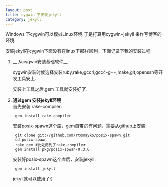 ```yaml
---
layout: post
title: cygwin 下安装jekyll
category: jekyll
---
```


Windows 下cygwin可以模拟Linux环境.于是打算用cygwin+jekyll 来作写博客的环境.

安装jekyll在cygwin下面没有在linux下那样顺利，下面记录下我的安装过程:

1. __ 从cygwin安装基础软件__  

   cygwin安装时候选择安装ruby,rake,gcc4,gcc4-g++,make,git,openssh等开发工具安上.

   安装上工具之后,gem 工具就安装好了.

2. __通过gem 安装jekyll环境__  
   首先安装 rake-compiler:

        gem install rake-compiler

   安装posix-spawn这个库，gem自带的有问题，需要从github上安装:

        git clone git://github.com/rtomayko/posix-spawn.git
        cd posix-spawn
        rake gem #此处用到了rake-compiler
        gem install pkg/posix-spwan-0.3.6

   安装好posix-spawn这个库后，安装jekyll:

        gem install jekyll

   jekyll就可以使用了:)

